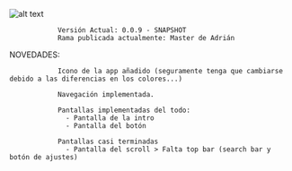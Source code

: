 ![alt text](https://encrypted-tbn0.gstatic.com/images?q=tbn:ANd9GcSIRJZHM68b6kd3wzMV4jJCOavHdFYKqIAklw&s)

                Versión Actual: 0.0.9 - SNAPSHOT
                Rama publicada actualmente: Master de Adrián


  NOVEDADES:

                Icono de la app añadido (seguramente tenga que cambiarse debido a las diferencias en los colores...)
                
                Navegación implementada.

                Pantallas implementadas del todo: 
                  - Pantalla de la intro
                  - Pantalla del botón

                Pantallas casi terminadas
                  - Pantalla del scroll > Falta top bar (search bar y botón de ajustes)
                
